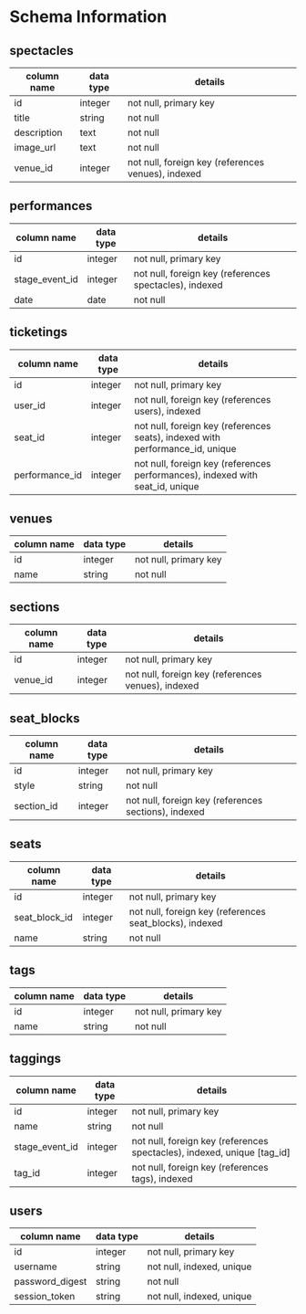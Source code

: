 # Schema Information

## spectacles
column name | data type | details
------------|-----------|-----------------------
id          | integer   | not null, primary key
title       | string    | not null
description | text      | not null
image_url   | text      | not null
venue_id    | integer   | not null, foreign key (references venues), indexed

## performances
column name    | data type | details
---------------|-----------|-----------------------
id             | integer   | not null, primary key
stage_event_id | integer   | not null, foreign key (references spectacles), indexed
date           | date      | not null

## ticketings
column name       | data type | details
------------------|-----------|-----------------------
id                | integer   | not null, primary key
user_id           | integer   | not null, foreign key (references users), indexed
seat_id           | integer   | not null, foreign key (references seats), indexed with performance_id, unique
performance_id    | integer   | not null, foreign key (references performances), indexed with seat_id, unique

## venues
column name | data type | details
------------|-----------|-----------------------
id          | integer   | not null, primary key
name        | string    | not null

## sections
column name | data type | details
------------|-----------|-----------------------
id          | integer   | not null, primary key
venue_id    | integer   | not null, foreign key (references venues), indexed

## seat_blocks
column name | data type | details
------------|-----------|-----------------------
id          | integer   | not null, primary key
style       | string    | not null
section_id  | integer   | not null, foreign key (references sections), indexed

## seats
column name   | data type | details
--------------|-----------|-----------------------
id            | integer   | not null, primary key
seat_block_id | integer   | not null, foreign key (references seat_blocks), indexed
name          | string    | not null

## tags
column name | data type | details
------------|-----------|-----------------------
id          | integer   | not null, primary key
name        | string    | not null

## taggings
column name    | data type | details
---------------|-----------|-----------------------
id             | integer   | not null, primary key
name           | string    | not null
stage_event_id | integer   | not null, foreign key (references spectacles), indexed, unique [tag_id]
tag_id         | integer   | not null, foreign key (references tags), indexed

## users
column name     | data type | details
----------------|-----------|-----------------------
id              | integer   | not null, primary key
username        | string    | not null, indexed, unique
password_digest | string    | not null
session_token   | string    | not null, indexed, unique
